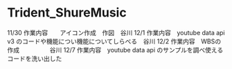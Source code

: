# Trident_ShureMusic
11/30 作業内容　　アイコン作成　作図　谷川
12/1  作業内容　youtube data api v3 のコードや機能につい機能についてしらべる　谷川
12/2  作業内容　WBSの作成　　　　　谷川
12/7  作業内容　youtube data api のサンプルを調べ使えるコードを洗い出した